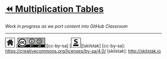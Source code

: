 # [⏪ Multiplication Tables](/README.md)

*Work in progress as we port content into GitHub Classroom*

---
[![home](/assets/home-bw.png)](/README.md)
[![cc-by-sa](/assets/cc-by-sa.png)][cc-by-sa]
[![skilstak](/assets/skilstak-logo-bw.png)][skilstak]
[cc-by-sa]: https://creativecommons.org/licenses/by-sa/4.0/
[skilstak]: http://skilstak.io

